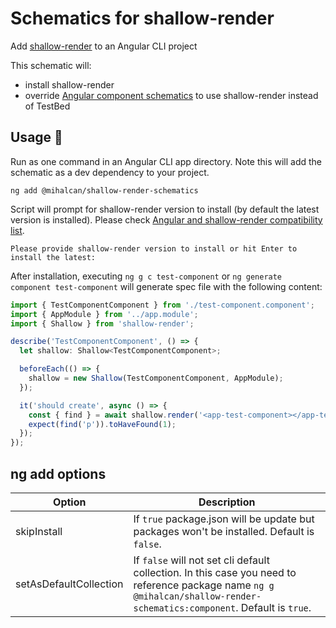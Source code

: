 # Schematics for shallow-render
Add [shallow-render](https://github.com/getsaf/shallow-render) to an Angular CLI project

This schematic will:

- install shallow-render
- override [Angular component schematics](https://angular.io/cli/generate#component) to use shallow-render instead of TestBed

## Usage 🚀

Run as one command in an Angular CLI app directory. Note this will add the schematic as a dev dependency to your project.

```shell
ng add @mihalcan/shallow-render-schematics
```

Script will prompt for shallow-render version to install (by default the latest version is installed). Please check [Angular and shallow-render compatibility list](https://github.com/getsaf/shallow-render#angular-version-support). 

```shell script
Please provide shallow-render version to install or hit Enter to install the latest:
```

After installation, executing `ng g c test-component` or `ng generate component test-component` will generate spec file with the following content:
```typescript
import { TestComponentComponent } from './test-component.component';
import { AppModule } from '../app.module';
import { Shallow } from 'shallow-render';

describe('TestComponentComponent', () => {
  let shallow: Shallow<TestComponentComponent>;

  beforeEach(() => {
    shallow = new Shallow(TestComponentComponent, AppModule);
  });

  it('should create', async () => {
    const { find } = await shallow.render('<app-test-component></app-test-component>');
    expect(find('p')).toHaveFound(1);
  });
});

```
## ng add options

| Option | Description |
| ------- | -------------- |
| skipInstall     | If `true` package.json will be update but packages won't be installed. Default is `false`.             |
| setAsDefaultCollection     | If `false` will not set cli default collection. In this case you need to reference package name `ng g @mihalcan/shallow-render-schematics:component`. Default is `true`.             |

